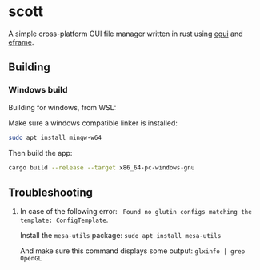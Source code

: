 # scott

A simple cross-platform GUI file manager written in rust using [egui](https://github.com/emilk/egui) and [eframe](https://github.com/emilk/egui/tree/master/crates/eframe).

## Building

### Windows build

Building for windows, from WSL:

Make sure a windows compatible linker is installed:

```bash
sudo apt install mingw-w64
```

Then build the app:

```bash
cargo build --release --target x86_64-pc-windows-gnu
```

## Troubleshooting

1. In case of the following error: ` Found no glutin configs matching the template: ConfigTemplate`.

   Install the `mesa-utils` package:
   `sudo apt install mesa-utils`

   And make sure this command displays some output:
   `glxinfo | grep OpenGL`
